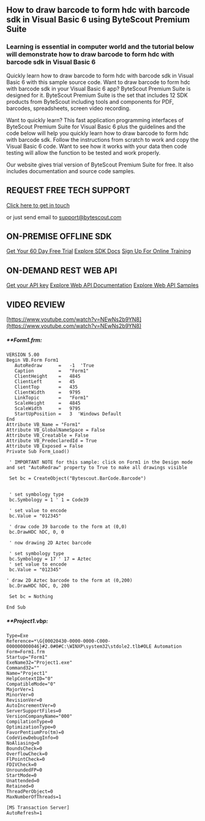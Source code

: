 ## How to draw barcode to form hdc with barcode sdk in Visual Basic 6 using ByteScout Premium Suite

### Learning is essential in computer world and the tutorial below will demonstrate how to draw barcode to form hdc with barcode sdk in Visual Basic 6

Quickly learn how to draw barcode to form hdc with barcode sdk in Visual Basic 6 with this sample source code. Want to draw barcode to form hdc with barcode sdk in your Visual Basic 6 app? ByteScout Premium Suite is designed for it. ByteScout Premium Suite is the set that includes 12 SDK products from ByteScout including tools and components for PDF, barcodes, spreadsheets, screen video recording.

Want to quickly learn? This fast application programming interfaces of ByteScout Premium Suite for Visual Basic 6 plus the guidelines and the code below will help you quickly learn how to draw barcode to form hdc with barcode sdk. Follow the instructions from scratch to work and copy the Visual Basic 6 code. Want to see how it works with your data then code testing will allow the function to be tested and work properly.

Our website gives trial version of ByteScout Premium Suite for free. It also includes documentation and source code samples.

## REQUEST FREE TECH SUPPORT

[Click here to get in touch](https://bytescout.zendesk.com/hc/en-us/requests/new?subject=ByteScout%20Premium%20Suite%20Question)

or just send email to [support@bytescout.com](mailto:support@bytescout.com?subject=ByteScout%20Premium%20Suite%20Question) 

## ON-PREMISE OFFLINE SDK 

[Get Your 60 Day Free Trial](https://bytescout.com/download/web-installer?utm_source=github-readme)
[Explore SDK Docs](https://bytescout.com/documentation/index.html?utm_source=github-readme)
[Sign Up For Online Training](https://academy.bytescout.com/)


## ON-DEMAND REST WEB API

[Get your API key](https://pdf.co/documentation/api?utm_source=github-readme)
[Explore Web API Documentation](https://pdf.co/documentation/api?utm_source=github-readme)
[Explore Web API Samples](https://github.com/bytescout/ByteScout-SDK-SourceCode/tree/master/PDF.co%20Web%20API)

## VIDEO REVIEW

[https://www.youtube.com/watch?v=NEwNs2b9YN8](https://www.youtube.com/watch?v=NEwNs2b9YN8)




<!-- code block begin -->

##### ****Form1.frm:**
    
```
VERSION 5.00
Begin VB.Form Form1 
   AutoRedraw      =   -1  'True
   Caption         =   "Form1"
   ClientHeight    =   4845
   ClientLeft      =   45
   ClientTop       =   435
   ClientWidth     =   9795
   LinkTopic       =   "Form1"
   ScaleHeight     =   4845
   ScaleWidth      =   9795
   StartUpPosition =   3  'Windows Default
End
Attribute VB_Name = "Form1"
Attribute VB_GlobalNameSpace = False
Attribute VB_Creatable = False
Attribute VB_PredeclaredId = True
Attribute VB_Exposed = False
Private Sub Form_Load()

 ' IMPORTANT NOTE for this sample: click on Form1 in the Design mode and set "AutoRedraw" property to True to make all drawings visible
 
 Set bc = CreateObject("Bytescout.BarCode.Barcode")


 ' set symbology type
 bc.Symbology = 1 ' 1 = Code39

 ' set value to encode
 bc.Value = "012345"
  
 ' draw code 39 barcode to the form at (0,0)
 bc.DrawHDC hDC, 0, 0
  
 ' now drawing 2D Aztec barcode
 
 ' set symbology type
 bc.Symbology = 17 ' 17 = Aztec
 ' set value to encode
 bc.Value = "012345"

' draw 2D Aztec barcode to the form at (0,200)
 bc.DrawHDC hDC, 0, 200

 Set bc = Nothing

End Sub

```

<!-- code block end -->    

<!-- code block begin -->

##### ****Project1.vbp:**
    
```
Type=Exe
Reference=*\G{00020430-0000-0000-C000-000000000046}#2.0#0#C:\WINXP\system32\stdole2.tlb#OLE Automation
Form=Form1.frm
Startup="Form1"
ExeName32="Project1.exe"
Command32=""
Name="Project1"
HelpContextID="0"
CompatibleMode="0"
MajorVer=1
MinorVer=0
RevisionVer=0
AutoIncrementVer=0
ServerSupportFiles=0
VersionCompanyName="000"
CompilationType=0
OptimizationType=0
FavorPentiumPro(tm)=0
CodeViewDebugInfo=0
NoAliasing=0
BoundsCheck=0
OverflowCheck=0
FlPointCheck=0
FDIVCheck=0
UnroundedFP=0
StartMode=0
Unattended=0
Retained=0
ThreadPerObject=0
MaxNumberOfThreads=1

[MS Transaction Server]
AutoRefresh=1

```

<!-- code block end -->